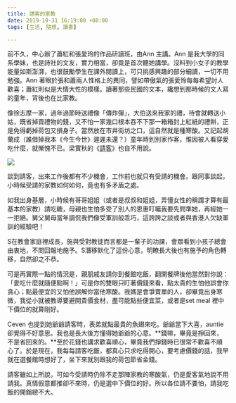 ```yaml
---
title: 請客的家教
date: 2019-10-31 16:19:00 +08:00
tags: [生活, 隨想, 讀書]

---
```


  
  
  
前不久，中心辦了蕭紅和張愛玲的作品研讀班，由Ann 主講。Ann 是我大學的同系學妹，也是詩社的文友，實力相當，卻竟是首次聽她講學。沒料到小女子的教學能量如斯澎湃，也很鼓勵學生在課外閱讀上，可只挑感興趣的部分細讀，一切不用勉強。Ann 著眼於張和蕭兩人性格上的異同，譬如帶傲氣的張愛玲每每希望討人歡喜；蕭紅則似是大情大性的模樣。讀著那些民國的文本，纔想到那時候的文人寫的童年，背後也在比家教。  
  
像徐志摩一家，過年過節時送禮像「傳炸彈」，大伯送來我家的禮，待會就轉送小姑，既省掉買禮物的錢，又不怕一家幾口根本吞不下那一箱箱封上紅紙的禮餅，正是免得虧掉荷包又損身子。當然放在市井街坊之口，這自然就是種寒酸。又記起胡蘭成（誰借掉我本《今生今世》遲遲未還？）童年時到別家作客，惟因被人看穿愛吃什麼，就慚愧不已。梁實秋的《[請客](https://millionbook.net/mj/l/liangshiqiu/lsq/07.htm)》也自不用說。  
  
  
[![](https://1.bp.blogspot.com/-_uG6WM85Tkg/XbqY1ihLJzI/AAAAAAAAHiY/UeUxeM61r1MonpBx6oj1DHAEuCr28RwuACLcBGAsYHQ/s400/image.jpg)](https://1.bp.blogspot.com/-%5FuG6WM85Tkg/XbqY1ihLJzI/AAAAAAAAHiY/UeUxeM61r1MonpBx6oj1DHAEuCr28RwuACLcBGAsYHQ/s1600/image.jpg)
  
  
談到請客，出來工作後都有不少機會，工作前也就只有受請的機會。跟同事談起，小時候受請的家教如何如何，竟也有多矛盾之處。  
  
如我出身基層，小時候有哥哥姐姐（或者是叔叔和姐姐，弄懂女性的稱謂才算有最基本的家教）請吃糖，母親也生怕多受了別人的恩惠叮囑我要先問準她，再經她一一拒絕。舅父舅母當年調侃我們像受軍訓般乖巧，這誇誇之談或者與香港人欠缺軍訓的經驗吧！  
  
S在教會家庭裡成長，施與受對教徒而言都是一輩子的功課，會眾看到小孩子總會由衷地，不問回報地施予。S潛移默化了這份心意，明瞭長大後也有施予的角色轉移，自然卻之不恭。  
  
可是再實際一點的情況是，親朋戚友請你到餐館吃飯，翻開餐牌後他當然對你說：「愛吃什麼就隨便點啊！」可是你的雙眼只盯著價錢來看，點太貴的生怕他誤會你貪心；點最便宜的又怕他誤解你當他寒酸。我媽是會爭賣單的人，卻畢竟出身寒微，我從小就被教導要避開貴價食材，盡可能點些便宜菜，或者是set meal 裡中下價位的就算剛好。  
  
Ceven 也提到她爺爺請客時，表弟就點最貴的魚翅來吃。爺爺當下大喜，auntie 卻覺得不好意思。我也是長大後方懂得她爺爺的心意。**錢嘛，畢竟是掙回來，不是省回來的。**至於花錢也講求歡喜順心，畢竟我們掙錢時已很常不歡喜不順心了。於是現在，我每每請客吃飯，都真心只求吃得開心，要考慮價錢的話，我早就在選餐館時想好了，坐下來就別跟我的荷包節省金錢。  
  
請客雖如上所說，可如今受請時仍除不走那陣家教的寒酸氣，仍是愛客氣地說不用請我。真情假意都推卻不來時，仍是選中下價位的好。所以各位請不要怕，請我吃飯的開銷總不大。  
  
  
